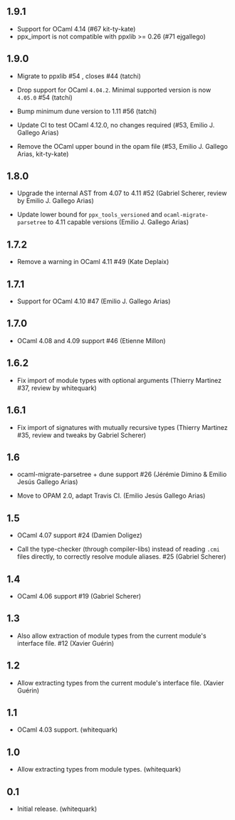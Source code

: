1.9.1
-----

  * Support for OCaml 4.14 (#67 kit-ty-kate)
  * ppx_import is not compatible with ppxlib >= 0.26 (#71 ejgallego)

1.9.0
-----

  * Migrate to ppxlib #54 , closes #44 (tatchi)

  * Drop support for OCaml `4.04.2`. Minimal supported version is now `4.05.0` #54 (tatchi)

  * Bump minimum dune version to 1.11 #56 (tatchi)

  * Update CI to test OCaml 4.12.0, no changes required
    (#53, Emilio J. Gallego Arias)

  * Remove the OCaml upper bound in the opam file
    (#53, Emilio J. Gallego Arias, kit-ty-kate)

1.8.0
-----

  * Upgrade the internal AST from 4.07 to 4.11
    #52
    (Gabriel Scherer, review by Emilio J. Gallego Arias)

  * Update lower bound for `ppx_tools_versioned` and
    `ocaml-migrate-parsetree` to 4.11 capable versions
    (Emilio J. Gallego Arias)

1.7.2
-----

  * Remove a warning in OCaml 4.11
    #49
    (Kate Deplaix)

1.7.1
-----

  * Support for OCaml 4.10
    #47
    (Emilio J. Gallego Arias)

1.7.0
-----

  * OCaml 4.08 and 4.09 support
    #46
    (Etienne Millon)

1.6.2
-----

  * Fix import of module types with optional arguments
    (Thierry Martinez #37, review by whitequark)

1.6.1
-----

  * Fix import of signatures with mutually recursive types
    (Thierry Martinez #35, review and tweaks by Gabriel Scherer)

1.6
---

  * ocaml-migrate-parsetree + dune support #26
    (Jérémie Dimino & Emilio Jesús Gallego Arias)

  * Move to OPAM 2.0, adapt Travis CI.
    (Emilio Jesús Gallego Arias)

1.5
---

  * OCaml 4.07 support
    #24
    (Damien Doligez)

  * Call the type-checker (through compiler-libs) instead of reading
    `.cmi` files directly, to correctly resolve module aliases.
    #25
    (Gabriel Scherer)

1.4
---

  * OCaml 4.06 support
    #19
    (Gabriel Scherer)

1.3
---

  * Also allow extraction of module types from the current module's interface file.
    #12
    (Xavier Guérin)

1.2
---

  * Allow extracting types from the current module's interface file.
    (Xavier Guérin)

1.1
---

  * OCaml 4.03 support.
    (whitequark)

1.0
---

  * Allow extracting types from module types.
    (whitequark)

0.1
---

  * Initial release.
    (whitequark)
